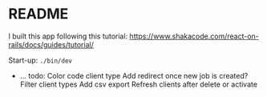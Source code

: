 # README

I built this app following this tutorial: https://www.shakacode.com/react-on-rails/docs/guides/tutorial/

Start-up:
`./bin/dev`

* ...
todo:
Color code client type
Add redirect once new job is created?
Filter client types
Add csv export
Refresh clients after delete or activate
